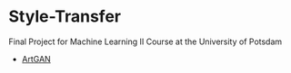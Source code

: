 # Style-Transfer
Final Project for Machine Learning II Course at the University of Potsdam

* [ArtGAN](https://github.com/flying-bear/Style-Transfer/blob/main/ArtGAN_best.ipynb)
